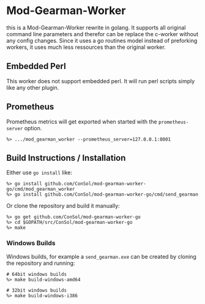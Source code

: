 # Mod-Gearman-Worker

this is a Mod-Gearman-Worker rewrite in golang. It supports all original
command line parameters and therefor can be replace the c-worker without any
config changes.
Since it uses a go routines model instead of preforking workers, it uses much
less ressources than the original worker.


## Embedded Perl

This worker does not support embedded perl. It will run perl scripts simply
like any other plugin.

## Prometheus

Prometheus metrics will get exported when started with the `prometheus-server` option.

    %> .../mod_gearman_worker --prometheus_server=127.0.0.1:8001


## Build Instructions / Installation

Either use `go install` like:

    %> go install github.com/ConSol/mod-gearman-worker-go/cmd/mod_gearman_worker
    %> go install github.com/ConSol/mod-gearman-worker-go/cmd/send_gearman

Or clone the repository and build it manually:

    %> go get github.com/ConSol/mod-gearman-worker-go
    %> cd $GOPATH/src/ConSol/mod-gearman-worker-go
    %> make

### Windows Builds

Windows builds, for example a `send_gearman.exe` can be created by cloning the
repository and running:

    # 64bit windows builds
    %> make build-windows-amd64

    # 32bit windows builds
    %> make build-windows-i386
